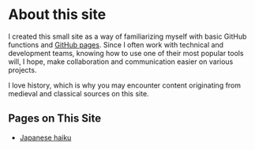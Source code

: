 # About this site

I created this small site as a way of familiarizing myself with basic GitHub functions and [GitHub pages](https://pages.github.com). Since I often work with technical and development teams, knowing how to use one of their most popular tools will, I hope, make collaboration and communication easier on various projects.

I love history, which is why you may encounter content originating from medieval and classical sources on this site.

## Pages on This Site

- [Japanese haiku](japanese_haiku.md)
